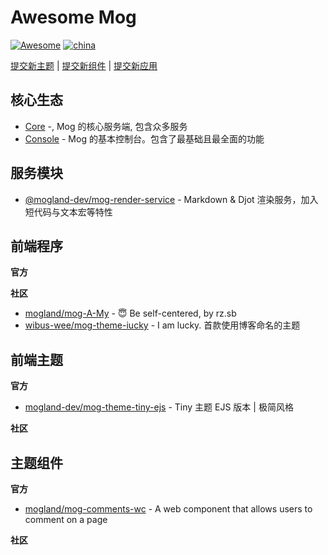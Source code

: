 # Awesome Mog

[![Awesome](https://awesome.re/badge-flat2.svg)](https://awesome.re) [![china](https://jaywcjlove.github.io/sb/lang/chinese.svg)](README.md)

[提交新主题](/CONTRIBUTING.md#提交新主题) | [提交新组件](/CONTRIBUTING.md#提交新组件) | [提交新应用](/CONTRIBUTING.md#提交新应用)

## 核心生态

- [Core](https://github.com/mogland/core) -, Mog 的核心服务端, 包含众多服务
- [Console](https://github.com/mogland/console) - Mog 的基本控制台。包含了最基础且最全面的功能

## 服务模块

- [@mogland-dev/mog-render-service](https://github.com/mogland-dev/mog-render-service) - Markdown & Djot 渲染服务，加入短代码与文本宏等特性

## 前端程序

**官方**

<ul></ul>

**社区**

<ul><li><a href="https://github.com/mogland/mog-A-My">mogland/mog-A-My</a> - 😇 Be self-centered, by rz.sb</li><li><a href="https://github.com/wibus-wee/mog-theme-iucky">wibus-wee/mog-theme-iucky</a> - I am lucky. 首款使用博客命名的主题</li></ul>

## 前端主题

**官方**

<ul><li><a href="https://github.com/mogland-dev/mog-theme-tiny-ejs">mogland-dev/mog-theme-tiny-ejs</a> - Tiny 主题 EJS 版本 | 极简风格</li></ul>

**社区**

<ul></ul>

## 主题组件

**官方**

<ul><li><a href="https://github.com/mogland/mog-comments-wc">mogland/mog-comments-wc</a> - A web component that allows users to comment on a page</li></ul>

**社区**

<ul></ul>
